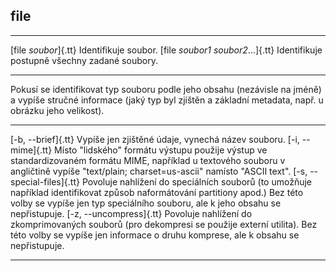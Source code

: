 ## file

---------------------------------- ---------------------------------------------------
[file _soubor_]{.tt}               Identifikuje soubor.
[file _soubor1_ _soubor2_...]{.tt} Identifikuje postupně všechny zadané soubory.
---------------------------------- ---------------------------------------------------

Pokusí se identifikovat typ souboru podle jeho obsahu (nezávisle na jméně) a vypíše stručné informace (jaký typ byl zjištěn a základní metadata, např. u obrázku jeho velikost).

---------------------------------- ---------------------------------------------------
[-b, --brief]{.tt}                 Vypíše jen zjištěné údaje, vynechá název souboru.
[-i, --mime]{.tt}                  Místo "lidského" formátu výstupu použije výstup ve standardizovaném formátu MIME, například u textového souboru v angličtině vypíše "text/plain; charset=us-ascii" namísto "ASCII text".
[-s, --special-files]{.tt}         Povoluje nahlížení do speciálních souborů (to umožňuje například identifikovat způsob naformátování partitiony apod.) Bez této volby se vypíše jen typ speciálního souboru, ale k jeho obsahu se nepřistupuje.
[-z, --uncompress]{.tt}            Povoluje nahlížení do zkomprimovaných souborů (pro dekompresi se použije externí utilita). Bez této volby se vypíše jen informace o druhu komprese, ale k obsahu se nepřistupuje.
---------------------------------- ---------------------------------------------------
